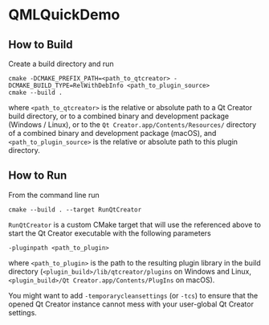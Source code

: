 # QMLQuickDemo

## How to Build

Create a build directory and run

    cmake -DCMAKE_PREFIX_PATH=<path_to_qtcreator> -DCMAKE_BUILD_TYPE=RelWithDebInfo <path_to_plugin_source>
    cmake --build .

where `<path_to_qtcreator>` is the relative or absolute path to a Qt Creator build directory, or to a
combined binary and development package (Windows / Linux), or to the `Qt Creator.app/Contents/Resources/`
directory of a combined binary and development package (macOS), and `<path_to_plugin_source>` is the
relative or absolute path to this plugin directory.

## How to Run

From the command line run

    cmake --build . --target RunQtCreator

`RunQtCreator` is a custom CMake target that will use the <path to qtcreator> referenced above to
start the Qt Creator executable with the following parameters

    -pluginpath <path_to_plugin>

where `<path_to_plugin>` is the path to the resulting plugin library in the build directory
(`<plugin_build>/lib/qtcreator/plugins` on Windows and Linux,
`<plugin_build>/Qt Creator.app/Contents/PlugIns` on macOS).

You might want to add `-temporarycleansettings` (or `-tcs`) to ensure that the opened Qt Creator
instance cannot mess with your user-global Qt Creator settings.
